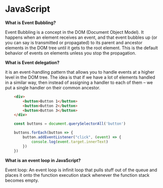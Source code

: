 # JavaScript

**What is Event Bubbling?**

Event Bubbling is a concept in the DOM (Document Object Model). It happens when an element receives an event, and that event bubbles up (or you can say is transmitted or propagated) to its parent and ancestor elements in the DOM tree until it gets to the root element.
This is the default behavior of events on elements unless you stop the propagation.

**What is Event delegation?**

it is an event-handling pattern that allows you to handle events at a higher level in the DOM tree.
The idea is that if we have a lot of elements handled in a similar way, then instead of assigning a handler to each of them – we put a single handler on their common ancestor.

```html
    <div>
        <button>Button 1</button>
        <button>Button 2</button>
        <button>Button 3</button>
    </div>
```
```js
    const buttons = document.querySelectorAll('button')

    buttons.forEach(button => {
        button.addEventListener("click", (event) => {
            console.log(event.target.innerText)
        })
    })
```

**What is an event loop in JavaScript?**

Event loop: An event loop is infinit loop that pulls stuff out of the queue and places it onto the function execution stack whenever the function stack becomes empty.